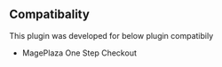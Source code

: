 Compatibality
-------------

This plugin was developed for below plugin compatibily
- MagePlaza One Step Checkout
